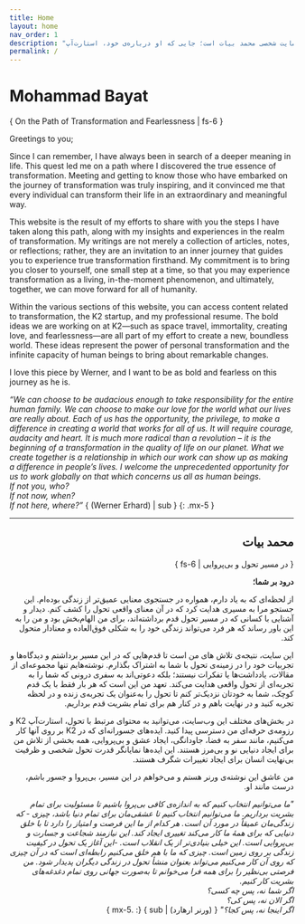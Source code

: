 ```yaml
---
title: Home
layout: home
nav_order: 1
description: "این وب‌سایت شخصی محمد بیات است؛ جایی که او درباره‌ی خود، استارت‌آپ K2، رزومه‌ی حرفه‌ای و دنیای تحول به اشتراک می‌گذارد."
permalink: /
---
```


# Mohammad Bayat  
{ On the Path of Transformation and Fearlessness | fs-6 }

Greetings to you;

Since I can remember, I have always been in search of a deeper meaning in life. This quest led me on a path where I discovered the true essence of transformation. Meeting and getting to know those who have embarked on the journey of transformation was truly inspiring, and it convinced me that every individual can transform their life in an extraordinary and meaningful way.

This website is the result of my efforts to share with you the steps I have taken along this path, along with my insights and experiences in the realm of transformation. My writings are not merely a collection of articles, notes, or reflections; rather, they are an invitation to an inner journey that guides you to experience true transformation firsthand. My commitment is to bring you closer to yourself, one small step at a time, so that you may experience transformation as a living, in-the-moment phenomenon, and ultimately, together, we can move forward for all of humanity.

Within the various sections of this website, you can access content related to transformation, the K2 startup, and my professional resume. The bold ideas we are working on at K2—such as space travel, immortality, creating love, and fearlessness—are all part of my effort to create a new, boundless world. These ideas represent the power of personal transformation and the infinite capacity of human beings to bring about remarkable changes.

I love this piece by Werner, and I want to be as bold and fearless on this journey as he is.

_“We can choose to be audacious enough to take responsibility for the entire human family. We can choose to make our love for the world what our lives are really about. Each of us has the opportunity, the privilege, to make a difference in creating a world that works for all of us. It will require courage, audacity and heart. It is much more radical than a revolution – it is the beginning of a transformation in the quality of life on our planet. What we create together is a relationship in which our work can show up as making a difference in people’s lives. I welcome the unprecedented opportunity for us to work globally on that which concerns us all as human beings.  
If not you, who?  
If not now, when?  
If not here, where?”_ { (Werner Erhard) | sub }
{: .mx-5 }

---

<div dir="rtl">
  
## محمد بیات
{ در مسیر تحول و بی‌پروایی | fs-6 }

**درود بر شما؛**

از لحظه‌ای که به یاد دارم، همواره در جستجوی معنایی عمیق‌تر از زندگی بوده‌ام. این جستجو مرا به مسیری هدایت کرد که در آن معنای واقعی تحول را کشف کنم. دیدار و آشنایی با کسانی که در مسیر تحول قدم برداشته‌اند، برای من الهام‌بخش بود و من را به این باور رساند که هر فرد می‌تواند زندگی خود را به شکلی فوق‌العاده و معنادار متحول کند.

این سایت، نتیجه‌ی تلاش های من است تا قدم‌هایی که در این مسیر برداشتم و دیدگاه‌ها و تجربیات خود را در زمینه‌ی تحول با شما به اشتراک بگذارم. نوشته‌هایم تنها مجموعه‌ای از مقالات، یادداشت‌ها یا تفکرات نیستند؛ بلکه دعوتی‌اند به سفری درونی که شما را به تجربه‌ای از تحول واقعی هدایت می‌کند. تعهد من این است که هر بار فقط با یک قدم کوچک، شما به خودتان نزدیک‌تر کنم تا تحول را به‌عنوان یک تجربه‌ی زنده و در لحظه تجربه کنید و در نهایت باهم و در کنار هم برای تمام بشریت قدم برداریم.

در بخش‌های مختلف این وب‌سایت، می‌توانید به محتوای مرتبط با تحول، استارت‌آپ K2 و رزومه‌ی حرفه‌ای من دسترسی پیدا کنید. ایده‌های جسورانه‌ای که در K2 بر روی آنها کار می‌کنیم، مانند سفر به فضا، جاودانگی، ایجاد عشق و بی‌پروایی، همه بخشی از تلاش من برای ایجاد دنیایی نو و بی‌مرز هستند. این ایده‌ها نمایانگر قدرت تحول شخصی و ظرفیت بی‌نهایت انسان برای ایجاد تغییرات شگرف هستند.

من عاشق این نوشته‌ی ورنر هستم و می‌خواهم در این مسیر، بی‌پروا و جسور باشم، درست مانند او.

_"ما می‌توانیم انتخاب کنیم که به اندازه‌ی کافی بی‌پروا باشیم تا مسئولیت برای تمام بشریت برداریم. ما می‌توانیم انتخاب کنیم تا عشقی‌مان برای تمام دنیا باشد، چیزی - که زندگی‌مان عمیقاً در مورد آن است. هر کدام از ما این فرصت و امتیاز را دارد تا با خلق دنیایی که برای همۀ ما کار می‌کند تغییری ایجاد کند. این نیازمند شجاعت و جسارت و بی‌پروایی است. این خیلی بنیادی‌تر از یک انقلاب است. -این آغاز یک تحول در کیفیت زندگی بر روی زمین است. چیزی که ما با هم خلق می‌کنیم رابطه‌ای است که در آن چیزی که روی آن کار می‌کنیم می‌تواند بعنوان منشأ تحول در زندگی دیگران پدیدار شود. من فرصتی بی‌نظیر را برای همه فرا می‌خوانم تا به‌صورت جهانی روی تمام دغدغه‌های بشریت کار کنیم.  
اگر شما نه، پس چه کسی؟  
اگر الان نه، پس کی؟  
اگر اینجا نه، پس کجا؟"_ { (ورنر ارهارد) | sub }
{: .mx-5 }
</div>
